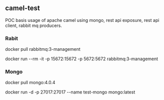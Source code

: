## camel-test
POC basis usage of apache camel
using mongo, rest api exposure, rest api client, rabbit mq producers.

### Rabit
docker pull rabbitmq:3-management

docker run --rm -it -p 15672:15672 -p 5672:5672 rabbitmq:3-management

### Mongo
docker pull mongo:4.0.4

docker run -d -p 27017:27017 --name test-mongo mongo:latest

